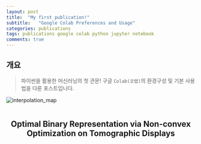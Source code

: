 ```yaml
---
layout: post
title:  "My first publication!"
subtitle:   "Google Colab Preferences and Usage"
categories: publications
tags: publications google colab python jupyter notebook 
comments: true
---
```


## 개요
> 파이썬을 활용한 머신러닝의 첫 관문! 구글 `Colab(코랩)`의 환경구성 및 기본 사용법을 다룬 포스트입니다.
  
  ![interpolation_map]('https://hyekyunghan.github.io/assets/img/demo_intp.gif')
  
  
<div class="row">
  <div class="4u 6u(mobile)">
    <div class="item">
      <a href="#optimal-binary-representation-via-non-convex-optimization-on-tomographic-displays-2019" class="image fit scrolly"><img src="{{ 'https://hyekyunghan.github.io/assets/img/demo_intp.gif' | relative_url }}" alt="" /></a>
      <header>
        <h2>Optimal Binary Representation via Non-convex Optimization on Tomographic Displays</h2>
      </header>
    </div>
  </div>
</div>
